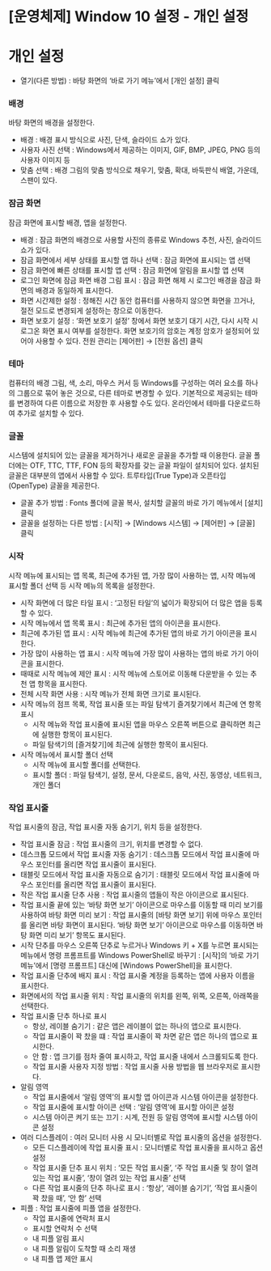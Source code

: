 # [운영체제] Window 10 설정 - 개인 설정

# **개인 설정**

- 열기(다른 방법) : 바탕 화면의 ‘바로 가기 메뉴’에서 [개인 설정] 클릭

### **배경**

바탕 화면의 배경을 설정한다.

- 배경 : 배경 표시 방식으로 사진, 단색, 슬라이드 쇼가 있다.
- 사용자 사진 선택 : Windows에서 제공하는 이미지, GIF, BMP, JPEG, PNG 등의 사용자 이미지 등
- 맞춤 선택 : 배경 그림의 맞춤 방식으로 채우기, 맞춤, 확대, 바둑판식 배열, 가운데, 스팬이 있다.

### **잠금 화면**

잠금 화면에 표시할 배경, 앱을 설정한다.

- 배경 : 잠금 화면의 배경으로 사용할 사진의 종류로 Windows 추천, 사진, 슬라이드 쇼가 있다.
- 잠금 화면에서 세부 상태를 표시할 앱 하나 선택 : 잠금 화면에 표시되는 앱 선택
- 잠금 화면에 빠른 상태를 표시할 앱 선택 : 잠금 화면에 알림을 표시할 앱 선택
- 로그인 화면에 잠금 화면 배경 그림 표시 : 잠금 화면 해제 시 로그인 배경을 잠금 화면의 배경과 동일하게 표시한다.
- 화면 시간제한 설정 : 정해진 시간 동안 컴퓨터를 사용하지 않으면 화면을 끄거나, 절전 모드로 변경되게 설정하는 창으로 이동한다.
- 화면 보호기 설정 : ‘화면 보호기 설정’ 창에서 화면 보호기 대기 시간, 다시 시작 시 로그온 화면 표시 여부를 설정한다. 화면 보호기의 암호는 계정 암호가 설정되어 있어야 사용할 수 있다. 전원 관리는 [제어판] → [전원 옵션] 클릭

### **테마**

컴퓨터의 배경 그림, 색, 소리, 마우스 커서 등 Windows를 구성하는 여러 요소를 하나의 그룹으로 묶어 놓은 것으로, 다른 테마로 변경할 수 있다. 기본적으로 제공되는 테마를 변경하여 다른 이름으로 저장한 후 사용할 수도 있다. 온라인에서 테마를 다운로드하여 추가로 설치할 수 있다.

### **글꼴**

시스템에 설치되어 있는 글꼴을 제거하거나 새로운 글꼴을 추가할 때 이용한다. 글꼴 폴더에는 OTF, TTC, TTF, FON 등의 확장자를 갖는 글꼴 파일이 설치되어 있다. 설치된 글꼴은 대부분의 앱에서 사용할 수 있다. 트루타입(True Type)과 오픈타입(OpenType) 글꼴을 제공한다.

- 글꼴 추가 방법 : Fonts 폴더에 글꼴 복사, 설치할 글꼴의 바로 가기 메뉴에서 [설치] 클릭
- 글꼴을 설정하는 다른 방법 : [시작] → [Windows 시스템] → [제어판] → [글꼴] 클릭

### **시작**

시작 메뉴에 표시되는 앱 목록, 최근에 추가된 앱, 가장 많이 사용하는 앱, 시작 메뉴에 표시할 폴더 선택 등 시작 메뉴의 목록을 설정한다.

- 시작 화면에 더 많은 타일 표시 : ‘고정된 타일’의 넓이가 확장되어 더 많은 앱을 등록할 수 있다.
- 시작 메뉴에서 앱 목록 표시 : 최근에 추가된 앱의 아이콘을 표시한다.
- 최근에 추가된 앱 표시 : 시작 메뉴에 최근에 추가된 앱의 바로 가기 아이콘을 표시한다.
- 가장 많이 사용하는 앱 표시 : 시작 메뉴에 가장 많이 사용하는 앱의 바로 가기 아이콘을 표시한다.
- 때때로 시작 메뉴에 제안 표시 : 시작 메뉴에 스토어로 이동해 다운받을 수 있는 추천 앱 항목을 표시한다.
- 전체 시작 화면 사용 : 시작 메뉴가 전체 화면 크기로 표시된다.
- 시작 메뉴의 점프 목록, 작업 표시줄 또는 파일 탐색기 즐겨찾기에서 최근에 연 항목 표시
    - 시작 메뉴와 작업 표시줄에 표시된 앱을 마우스 오른쪽 버튼으로 클릭하면 최근에 실행한 항목이 표시된다.
    - 파일 탐색기의 [즐겨찾기]에 최근에 실행한 항목이 표시된다.
- 시작 메뉴에서 표시할 폴더 선택
    - 시작 메뉴에 표시할 폴더를 선택한다.
    - 표시할 폴더 : 파일 탐색기, 설정, 문서, 다운로드, 음악, 사진, 동영상, 네트워크, 개인 폴더

### **작업 표시줄**

작업 표시줄의 잠금, 작업 표시줄 자동 숨기기, 위치 등을 설정한다.

- 작업 표시줄 잠금 : 작업 표시줄의 크기, 위치를 변경할 수 없다.
- 데스크톱 모드에서 작업 표시줄 자동 숨기기 : 데스크톱 모드에서 작업 표시줄에 마우스 포인터를 올리면 작업 표시줄이 표시된다.
- 태블릿 모드에서 작업 표시줄 자동으로 숨기기 : 태블릿 모드에서 작업 표시줄에 마우스 포인터를 올리면 작업 표시줄이 표시된다.
- 작은 작업 표시줄 단추 사용 : 작업 표시줄의 앱들이 작은 아이콘으로 표시된다.
- 작업 표시줄 끝에 있는 ‘바탕 화면 보기’ 아이콘으로 마우스를 이동할 때 미리 보기를 사용하여 바탕 화면 미리 보기 : 작업 표시줄의 [바탕 화면 보기] 위에 마우스 포인터를 올리면 바탕 화면이 표시된다. ‘바탕 화면 보기’ 아이콘으로 마우스를 이동하면 바탕 화면 미리 보기’ 항목도 표시된다.
- 시작 단추를 마우스 오른쪽 단추로 누르거나 Windows 키 + X를 누르면 표시되는 메뉴에서 명령 프롬프트를 Windows PowerShell로 바꾸기 : [시작]의 ‘바로 가기 메뉴’에서 [명령 프롬프트] 대신에 [Windows PowerShell]을 표시한다.
- 작업 표시줄 단추에 배지 표시 : 작업 표시줄 계정을 등록하는 앱에 사용자 이름을 표시한다.
- 화면에서의 작업 표시줄 위치 : 작업 표시줄의 위치를 왼쪽, 위쪽, 오른쪽, 아래쪽을 선택한다.
- 작업 표시줄 단추 하나로 표시
    - 항상, 레이블 숨기기 : 같은 앱은 레이블이 없는 하나의 앱으로 표시한다.
    - 작업 표시줄이 꽉 찼을 떄 : 작업 표시줄이 꽉 차면 같은 앱은 하나의 앱으로 표시한다.
    - 안 함 : 앱 크기를 점차 줄여 표시하고, 작업 표시줄 내에서 스크롤되도록 한다.
    - 작업 표시줄 사용자 지정 방법 : 작업 표시줄 사용 방법을 웹 브라우저로 표시한다.
- 알림 영역
    - 작업 표시줄에서 ‘알림 영역’의 표시할 앱 아이콘과 시스템 아이콘을 설정한다.
    - 작업 표시줄에 표시할 아이콘 선택 : ‘알림 영역’에 표시할 아이콘 설정
    - 시스템 아이콘 켜기 또는 끄기 : 시계, 전원 등 알림 영역에 표시할 시스템 아이콘 설정
- 여러 디스플레이 : 여러 모니터 사용 시 모니터별로 작업 표시줄의 옵션을 설정한다.
    - 모든 디스플레이에 작업 표시줄 표시 : 모니터별로 작업 표시줄을 표시하고 옵션 설정
    - 작업 표시줄 단추 표시 위치 : ‘모든 작업 표시줄’, ‘주 작업 표시줄 및 창이 열려 있는 작업 표시줄’, ‘창이 열려 있는 작업 표시줄’ 선택
    - 다른 작업 표시줄의 단추 하나로 표시 : ‘항상’, ‘레이블 숨기기’, ‘작업 표시줄이 꽉 찼을 때’, ‘안 함’ 선택
- 피플 : 작업 표시줄에 피플 앱을 설정한다.
    - 작업 표시줄에 연락처 표시
    - 표시할 연락처 수 선택
    - 내 피플 알림 표시
    - 내 피플 알림이 도착할 때 소리 재생
    - 내 피플 앱 제안 표시